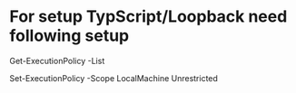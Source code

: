 # For setup TypScript/Loopback need following setup

Get-ExecutionPolicy -List

Set-ExecutionPolicy -Scope LocalMachine Unrestricted
